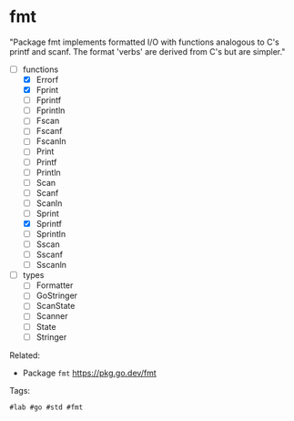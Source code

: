# fmt

"Package fmt implements formatted I/O with functions analogous to C's
printf and scanf. The format 'verbs' are derived from C's but are
simpler."

* [ ] functions
	* [X] Errorf
	* [X] Fprint
	* [ ] Fprintf
	* [ ] Fprintln
	* [ ] Fscan
	* [ ] Fscanf
	* [ ] Fscanln
	* [ ] Print
	* [ ] Printf
	* [ ] Println
	* [ ] Scan
	* [ ] Scanf
	* [ ] Scanln
	* [ ] Sprint
	* [X] Sprintf
	* [ ] Sprintln
	* [ ] Sscan
	* [ ] Sscanf
	* [ ] Sscanln
* [ ] types
	* [ ] Formatter
	* [ ] GoStringer
	* [ ] ScanState
	* [ ] Scanner
	* [ ] State
	* [ ] Stringer

Related:

* Package `fmt`
	<https://pkg.go.dev/fmt>

Tags:

	#lab #go #std #fmt
